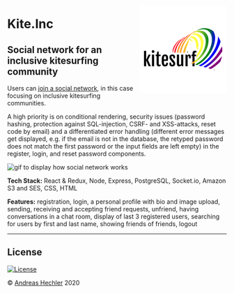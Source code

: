 <a href="https://kite-inc.herokuapp.com/" target="_blank"><img src="https://github.com/andy-9/socialnetwork/blob/master/public/logo.png" align="right" alt="Logo of Kite.Inc"></a>

# Kite.Inc
## Social network for an inclusive kitesurfing community

Users can <a href="https://kite-inc.herokuapp.com/" target="_blank">join a social network</a>, in this case focusing on inclusive kitesurfing communities.<br>

A high priority is on conditional rendering, security issues (password hashing, protection against SQL-injection, CSRF- and XSS-attacks, reset code by email) and a differentiated error handling (different error messages get displayed, e.g. if the email is not in the database, the retyped password does not match the first password or the input fields are left empty) in the register, login, and reset password components.

<img src="/public/socialnetwork.gif" alt="gif to display how social network works">

**Tech Stack:** React & Redux, Node, Express, PostgreSQL, Socket.io, Amazon S3 and SES, CSS, HTML

**Features:** registration, login, a personal profile with bio and image upload, sending, receiving and accepting friend requests, unfriend, having conversations in a chat room, display of last 3 registered users, searching for users by first and last name, showing friends of friends, logout

---

## License

[![License](http://img.shields.io/:license-mit-blue.svg?style=flat-square)](http://badges.mit-license.org)

© <a href="https://andreashechler.com/" target="_blank">Andreas Hechler</a> 2020

